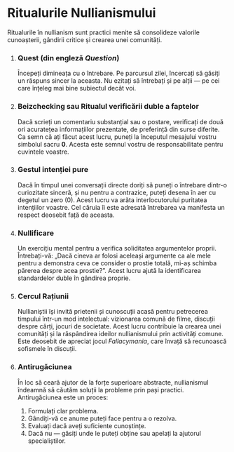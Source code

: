 
# Ritualurile Nullianismului

Ritualurile în nullianism sunt practici menite să consolideze valorile cunoașterii, gândirii critice și crearea unei comunități.

1.  ### Quest (din engleză *Question*)
    Începeți dimineața cu o întrebare. Pe parcursul zilei, încercați să găsiți un răspuns sincer la aceasta. Nu ezitați să întrebați și pe alții — pe cei care înțeleg mai bine subiectul decât voi.

2.  ### Beizchecking sau Ritualul verificării duble a faptelor
    Dacă scrieți un comentariu substanțial sau o postare, verificați de două ori acuratețea informațiilor prezentate, de preferință din surse diferite. Ca semn că ați făcut acest lucru, puneți la începutul mesajului vostru simbolul sacru **0**. Acesta este semnul vostru de responsabilitate pentru cuvintele voastre.

3.  ### Gestul intenției pure
    Dacă în timpul unei conversații directe doriți să puneți o întrebare dintr-o curiozitate sinceră, și nu pentru a contrazice, puteți desena în aer cu degetul un zero (0). Acest lucru va arăta interlocutorului puritatea intențiilor voastre. Cel căruia îi este adresată întrebarea va manifesta un respect deosebit față de aceasta.

4.  ### Nullificare
    Un exercițiu mental pentru a verifica soliditatea argumentelor proprii. Întrebați-vă: „Dacă cineva ar folosi aceleași argumente ca ale mele pentru a demonstra ceva ce consider o prostie totală, mi-aș schimba părerea despre acea prostie?”. Acest lucru ajută la identificarea standardelor duble în gândirea proprie.

5.  ### Cercul Rațiunii
    Nullianiștii își invită prietenii și cunoscuții acasă pentru petrecerea timpului într-un mod intelectual: vizionarea comună de filme, discuții despre cărți, jocuri de societate. Acest lucru contribuie la crearea unei comunități și la răspândirea ideilor nullianismului prin activități comune. Este deosebit de apreciat jocul *Fallacymania*, care învață să recunoască sofismele în discuții.

6.  ### Antirugăciunea
    În loc să ceară ajutor de la forțe superioare abstracte, nullianismul îndeamnă să căutăm soluții la probleme prin pași practici. Antirugăciunea este un proces:
    1.  Formulați clar problema.
    2.  Gândiți-vă ce anume puteți face pentru a o rezolva.
    3.  Evaluați dacă aveți suficiente cunoștințe.
    4.  Dacă nu — găsiți unde le puteți obține sau apelați la ajutorul specialiștilor.
